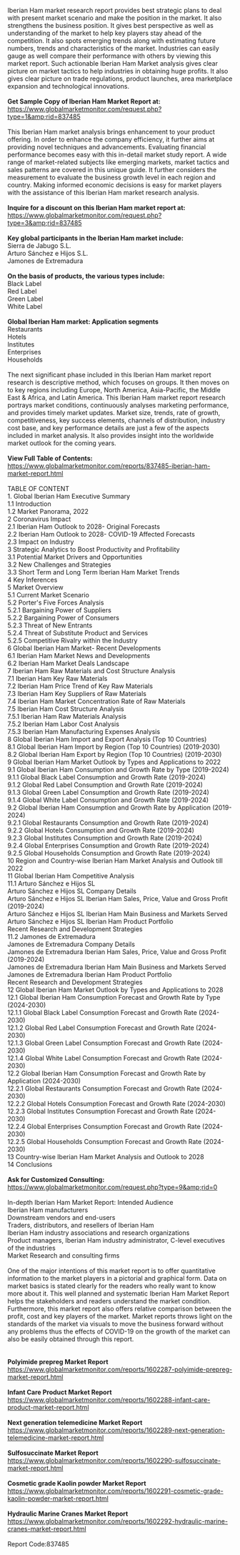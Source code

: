 Iberian Ham market research report provides best strategic plans to deal with present market scenario and make the position in the market. It also strengthens the business position. It gives best perspective as well as understanding of the market to help key players stay ahead of the competition. It also spots emerging trends along with estimating future numbers, trends and characteristics of the market. Industries can easily gauge as well compare their performance with others by viewing this market report. Such actionable Iberian Ham Market analysis gives clear picture on market tactics to help industries in obtaining huge profits. It also gives clear picture on trade regulations, product launches, area marketplace expansion and technological innovations. <br /><br /><strong>Get Sample Copy of Iberian Ham Market Report at:</strong><br /><a href="https://www.globalmarketmonitor.com/request.php?type=1&amp;rid=837485">https://www.globalmarketmonitor.com/request.php?type=1&amp;rid=837485</a><br /><br />This Iberian Ham market analysis brings enhancement to your product offering. In order to enhance the company efficiency, it further aims at providing novel techniques and advancements. Evaluating financial performance becomes easy with this in-detail market study report. A wide range of market-related subjects like emerging markets, market tactics and sales patterns are covered in this unique guide. It further considers the measurement to evaluate the business growth level in each region and country. Making informed economic decisions is easy for market players with the assistance of this Iberian Ham market research analysis. <br /><br /><strong>Inquire for a discount on this Iberian Ham market report at:</strong><br /><a href="https://www.globalmarketmonitor.com/request.php?type=3&amp;rid=837485">https://www.globalmarketmonitor.com/request.php?type=3&amp;rid=837485</a><br /><br /><strong>Key global participants in the Iberian Ham market include:</strong><br /> Sierra de Jabugo S.L. <br />Arturo Sánchez e Hijos S.L. <br />Jamones de Extremadura <br /><br /><strong>On the basis of products, the various types include:</strong><br />Black Label <br />Red Label <br />Green Label <br />White Label <br /><br /><strong>Global Iberian Ham market: Application segments</strong><br />Restaurants <br />Hotels <br />Institutes <br />Enterprises <br />Households <br /><br />The next significant phase included in this Iberian Ham market report research is descriptive method, which focuses on groups. It then moves on to key regions including Europe, North America, Asia-Pacific, the Middle East &amp; Africa, and Latin America. This Iberian Ham market report research portrays market conditions, continuously analyses marketing performance, and provides timely market updates. Market size, trends, rate of growth, competitiveness, key success elements, channels of distribution, industry cost base, and key performance details are just a few of the aspects included in market analysis. It also provides insight into the worldwide market outlook for the coming years.<br /><br /><strong>View Full Table of Contents:</strong><br /><a href="https://www.globalmarketmonitor.com/reports/837485-iberian-ham-market-report.html">https://www.globalmarketmonitor.com/reports/837485-iberian-ham-market-report.html</a><br /><br />TABLE OF CONTENT<br />1. Global Iberian Ham Executive Summary<br />1.1 Introduction<br />1.2 Market Panorama, 2022<br />2 Coronavirus Impact<br />2.1 Iberian Ham Outlook to 2028- Original Forecasts<br />2.2 Iberian Ham Outlook to 2028- COVID-19 Affected Forecasts<br />2.3 Impact on Industry<br />3 Strategic Analytics to Boost Productivity and Profitability<br />3.1 Potential Market Drivers and Opportunities<br />3.2 New Challenges and Strategies<br />3.3 Short Term and Long Term Iberian Ham Market Trends<br />4 Key Inferences<br />5 Market Overview<br />5.1 Current Market Scenario<br />5.2 Porter's Five Forces Analysis<br />5.2.1 Bargaining Power of Suppliers<br />5.2.2 Bargaining Power of Consumers<br />5.2.3 Threat of New Entrants<br />5.2.4 Threat of Substitute Product and Services<br />5.2.5 Competitive Rivalry within the Industry<br />6 Global Iberian Ham Market- Recent Developments<br />6.1 Iberian Ham Market News and Developments<br />6.2 Iberian Ham Market Deals Landscape<br />7 Iberian Ham Raw Materials and Cost Structure Analysis<br />7.1 Iberian Ham Key Raw Materials<br />7.2 Iberian Ham Price Trend of Key Raw Materials<br />7.3 Iberian Ham Key Suppliers of Raw Materials<br />7.4 Iberian Ham Market Concentration Rate of Raw Materials<br />7.5 Iberian Ham Cost Structure Analysis<br />7.5.1 Iberian Ham Raw Materials Analysis<br />7.5.2 Iberian Ham Labor Cost Analysis<br />7.5.3 Iberian Ham Manufacturing Expenses Analysis<br />8 Global Iberian Ham Import and Export Analysis (Top 10 Countries)<br />8.1 Global Iberian Ham Import by Region (Top 10 Countries) (2019-2030)<br />8.2 Global Iberian Ham Export by Region (Top 10 Countries) (2019-2030)<br />9 Global Iberian Ham Market Outlook by Types and Applications to 2022<br />9.1 Global Iberian Ham Consumption and Growth Rate by Type (2019-2024)<br />9.1.1 Global Black Label Consumption and Growth Rate (2019-2024)<br />9.1.2 Global Red Label Consumption and Growth Rate (2019-2024)<br />9.1.3 Global Green Label Consumption and Growth Rate (2019-2024)<br />9.1.4 Global White Label Consumption and Growth Rate (2019-2024)<br />9.2 Global Iberian Ham Consumption and Growth Rate by Application (2019-2024)<br />9.2.1  Global Restaurants Consumption and Growth Rate (2019-2024)<br />9.2.2  Global Hotels Consumption and Growth Rate (2019-2024)<br />9.2.3  Global Institutes Consumption and Growth Rate (2019-2024)<br />9.2.4  Global Enterprises Consumption and Growth Rate (2019-2024)<br />9.2.5  Global Households Consumption and Growth Rate (2019-2024)<br />10 Region and Country-wise Iberian Ham Market Analysis and Outlook till 2022<br />11 Global Iberian Ham Competitive Analysis<br />11.1 Arturo Sánchez e Hijos SL<br />Arturo Sánchez e Hijos SL Company Details<br />Arturo Sánchez e Hijos SL Iberian Ham Sales, Price, Value and Gross Profit (2019-2024)<br />Arturo Sánchez e Hijos SL Iberian Ham Main Business and Markets Served<br />Arturo Sánchez e Hijos SL Iberian Ham Product Portfolio<br />Recent Research and Development Strategies<br />11.2 Jamones de Extremadura<br />Jamones de Extremadura Company Details<br />Jamones de Extremadura Iberian Ham Sales, Price, Value and Gross Profit (2019-2024)<br />Jamones de Extremadura Iberian Ham Main Business and Markets Served<br />Jamones de Extremadura Iberian Ham Product Portfolio<br />Recent Research and Development Strategies<br />12 Global Iberian Ham Market Outlook by Types and Applications to 2028<br />12.1 Global Iberian Ham Consumption Forecast and Growth Rate by Type (2024-2030)<br />12.1.1 Global Black Label Consumption Forecast and Growth Rate (2024-2030)<br />12.1.2 Global Red Label Consumption Forecast and Growth Rate (2024-2030)<br />12.1.3 Global Green Label Consumption Forecast and Growth Rate (2024-2030)<br />12.1.4 Global White Label Consumption Forecast and Growth Rate (2024-2030)<br />12.2 Global Iberian Ham Consumption Forecast and Growth Rate by Application (2024-2030)<br />12.2.1 Global Restaurants Consumption Forecast and Growth Rate (2024-2030)<br />12.2.2 Global Hotels Consumption Forecast and Growth Rate (2024-2030)<br />12.2.3 Global Institutes Consumption Forecast and Growth Rate (2024-2030)<br />12.2.4 Global Enterprises Consumption Forecast and Growth Rate (2024-2030)<br />12.2.5 Global Households Consumption Forecast and Growth Rate (2024-2030)<br />13 Country-wise Iberian Ham Market Analysis and Outlook to 2028<br />14 Conclusions<br /><br /><strong>Ask for Customized Consulting:</strong><br /><a href="https://www.globalmarketmonitor.com/request.php?type=9&amp;rid=0">https://www.globalmarketmonitor.com/request.php?type=9&amp;rid=0</a><br /><br />In-depth Iberian Ham Market Report: Intended Audience<br />Iberian Ham manufacturers<br />Downstream vendors and end-users<br />Traders, distributors, and resellers of Iberian Ham<br />Iberian Ham industry associations and research organizations<br />Product managers, Iberian Ham industry administrator, C-level executives of the industries<br />Market Research and consulting firms<br /><br />One of the major intentions of this market report is to offer quantitative information to the market players in a pictorial and graphical form. Data on market basics is stated clearly for the readers who really want to know more about it. This well planned and systematic Iberian Ham Market Report helps the stakeholders and readers understand the market condition. Furthermore, this market report also offers relative comparison between the profit, cost and key players of the market. Market reports throws light on the standards of the market via visuals to move the business forward without any problems thus the effects of COVID-19 on the growth of the market can also be easily obtained through this report. <br /><br /><strong><br /></strong><strong>Polyimide prepreg Market Report</strong><br /><a href="https://www.globalmarketmonitor.com/reports/1602287-polyimide-prepreg-market-report.html">https://www.globalmarketmonitor.com/reports/1602287-polyimide-prepreg-market-report.html</a><br /><br /><strong>Infant Care Product Market Report</strong><br /><a href="https://www.globalmarketmonitor.com/reports/1602288-infant-care-product-market-report.html">https://www.globalmarketmonitor.com/reports/1602288-infant-care-product-market-report.html</a><br /><br /><strong>Next generation telemedicine Market Report</strong><br /><a href="https://www.globalmarketmonitor.com/reports/1602289-next-generation-telemedicine-market-report.html">https://www.globalmarketmonitor.com/reports/1602289-next-generation-telemedicine-market-report.html</a><br /><br /><strong>Sulfosuccinate Market Report</strong><br /><a href="https://www.globalmarketmonitor.com/reports/1602290-sulfosuccinate-market-report.html">https://www.globalmarketmonitor.com/reports/1602290-sulfosuccinate-market-report.html</a><br /><br /><strong>Cosmetic grade Kaolin powder Market Report</strong><br /><a href="https://www.globalmarketmonitor.com/reports/1602291-cosmetic-grade-kaolin-powder-market-report.html">https://www.globalmarketmonitor.com/reports/1602291-cosmetic-grade-kaolin-powder-market-report.html</a><br /><br /><strong>Hydraulic Marine Cranes Market Report</strong><br /><a href="https://www.globalmarketmonitor.com/reports/1602292-hydraulic-marine-cranes-market-report.html">https://www.globalmarketmonitor.com/reports/1602292-hydraulic-marine-cranes-market-report.html</a><br /><br />Report Code:837485</p>
